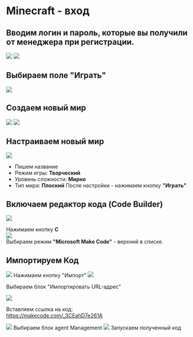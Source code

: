 # Minecraft - вход
## Вводим логин и пароль, которые вы получили от менеджера при регистрации.
<img src = "img/in.jpg">
<img src = "img/in1.jpg">

## Выбираем поле "Играть"

<img src = "img/step1.jpg">

## Создаем новый мир

<img src = "img/step2.jpg">  
<img src = "img/step3.jpg">

## Настраиваем новый мир

<img src = "img/step4.jpg">

* Пишем название  
* Режим игры: **Творческий**
* Уровень сложности: **Мирно**
* Тип мира: **Плоский**
После настройки - нажимаем кнопку **"Играть"**

## Включаем редактор кода (Code Builder)  

<img src = "img/step6.jpg">  

Нажимаем кнопку **C**  
<img src = "img/step61.jpg">  
Выбираем режим **"Microsoft Make Code"** - верхний в списке.  

## Импортируем Код  
<img src = "img/step7.jpg">  
Нажимаем кнопку "Импорт"  

<img src = "img/step8.jpg">  

Выбираем блок "Импортировать URL-адрес"   

<img src = "img/step9.jpg">  

Вставляем ссылка на код:  
https://makecode.com/_3CEahD7e261A  


<img src = "img/step10.jpg">  
Выбираем блок agent Management

<img src = "img/step11.jpg">  
Запускаем полученный код


